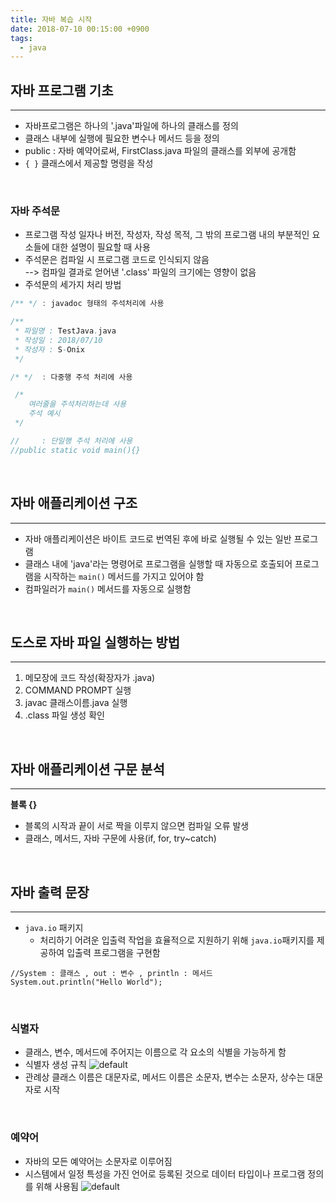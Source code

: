 ```yaml
---
title: 자바 복습 시작
date: 2018-07-10 00:15:00 +0900
tags:
  - java
---
```



## 자바 프로그램 기초
---
- 자바프로그램은 하나의 '.java'파일에 하나의 클래스를 정의
- 클래스 내부에 실행에 필요한 변수나 메서드 등을 정의
- public : 자바 예약어로써, FirstClass.java 파일의 클래스를 외부에 공개함
- `{ }` 클래스에서 제공할 명령을 작성
<br/>

### 자바 주석문
- 프로그램 작성 일자나 버전, 작성자, 작성 목적, 그 밖의 프로그램 내의 부분적인 요소들에 대한 설명이 필요할 때 사용
- 주석문은 컴파일 시 프로그램 코드로 인식되지 않음 <br/>
--> 컴파일 결과로 얻어낸 '.class' 파일의 크기에는 영향이 없음
- 주석문의 세가지 처리 방법

```JAVA
/** */ : javadoc 형태의 주석처리에 사용

/**
 * 파일명 : TestJava.java
 * 작성일 : 2018/07/10         
 * 작성자 : S-Onix
 */

/* */  : 다중행 주석 처리에 사용

 /*
    여러줄을 주석처리하는데 사용
    주석 예시
 */

//     : 단일행 주석 처리에 사용
//public static void main(){}
```

<br/>

## 자바 애플리케이션 구조
---
- 자바 애플리케이션은 바이트 코드로 번역된 후에 바로 실행될 수 있는 일반 프로그램
- 클래스 내에 'java'라는 명령어로 프로그램을 실행할 때 자동으로 호출되어 프로그램을 시작하는 `main()` 메서드를 가지고 있어야 함
- 컴파일러가 `main()` 메서드를 자동으로 실행함
<br/>

## 도스로 자바 파일 실행하는 방법
-------
1. 메모장에 코드 작성(확장자가 .java)
2. COMMAND PROMPT 실행
3. javac 클래스이름.java 실행
4. .class 파일 생성 확인
<br/>

## 자바 애플리케이션 구문 분석
---
<strong>블록 {}</strong>
- 블록의 시작과 끝이 서로 짝을 이루지 않으면 컴파일 오류 발생
- 클래스, 메서드, 자바 구문에 사용(if, for, try~catch)
<br/>

## 자바 출력 문장
---
- ``java.io`` 패키지
    - 처리하기 어려운 입출력 작업을 효율적으로 지원하기 위해 `java.io`패키지를 제공하여 입출력 프로그램을 구현함
```
//System : 클래스 , out : 변수 , println : 메서드
System.out.println("Hello World");
```
<br/>

### 식별자
- 클래스, 변수, 메서드에 주어지는 이름으로 각 요소의 식별을 가능하게 함
- 식별자 생성 규칙
![default](https://user-images.githubusercontent.com/33478245/42489811-a8b33da6-83fc-11e8-83d2-75a39de1d82f.PNG)
- 관례상 클래스 이름은 대문자로, 메서드 이름은 소문자, 변수는 소문자, 상수는 대문자로 시작
<br/>

### 예약어
- 자바의 모든 예약어는 소문자로 이루어짐
- 시스템에서 일정 특성을 가진 언어로 등록된 것으로 데이터 타입이나 프로그램 정의를 위해 사용됨
![default](https://user-images.githubusercontent.com/33478245/42489863-0efee4f2-83fd-11e8-8377-03a017c1cd04.PNG)
